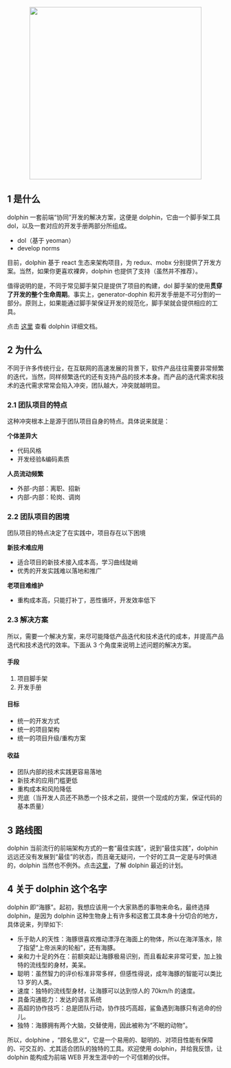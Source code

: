 
<p align="center"><a href="http://47.93.14.9:8083/" target="_blank"><img width="400" src="http://o6ul1xz4z.bkt.clouddn.com/2017-12-19-75FF91B3-290A-4204-8195-D8BEED6EE143.png"></a></p>

## 1 是什么

dolphin 一套前端“协同”开发的解决方案，这便是 dolphin，它由一个脚手架工具 dol，以及一套对应的开发手册两部分所组成。

- dol（基于 yeoman）
- develop norms

目前，dolphin 基于 react 生态来架构项目，为 redux、mobx 分别提供了开发方案。当然，如果你更喜欢裸奔，dolphin 也提供了支持（虽然并不推荐）。

值得说明的是，不同于常见脚手架只是提供了项目的构建，dol 脚手架的使用**贯穿了开发的整个生命周期**。事实上，generator-dophin 和开发手册是不可分割的一部分。原则上，如果能通过脚手架保证开发的规范化，脚手架就会提供相应的工具。



点击 [这里](http://47.93.14.9:8083) 查看 dolphin 详细文档。



## 2 为什么

不同于许多传统行业，在互联网的高速发展的背景下，软件产品往往需要非常频繁的迭代，当然，同样频繁迭代的还有支持产品的技术本身。而产品的迭代需求和技术的迭代需求常常会陷入冲突，团队越大，冲突就越明显。

### 2.1 团队项目的特点

这种冲突根本上是源于团队项目自身的特点。具体说来就是：

**个体差异大**

- 代码风格
- 开发经验&编码素质

**人员流动频繁**

- 外部-内部：离职、招新 
- 内部-内部：轮岗、调岗

### 2.2 团队项目的困境

团队项目的特点决定了在实践中，项目存在以下困境

**新技术难应用**

- 适合项目的新技术接入成本高，学习曲线陡峭
- 优秀的开发实践难以落地和推广

**老项目难维护**

- 重构成本高，只能打补丁，恶性循环，开发效率低下

### 2.3 解决方案

所以，需要一个解决方案，来尽可能降低产品迭代和技术迭代的成本，并提高产品迭代和技术迭代的效率。下面从 3 个角度来说明上述问题的解决方案。

#### 手段

1. 项目脚手架
2. 开发手册

#### 目标

- 统一的开发方式
- 统一的项目架构
- 统一的项目升级/重构方案

#### 收益

- 团队内部的技术实践更容易落地
- 新技术的应用门槛更低
- 重构成本和风险降低
- 兜底（当开发人员还不熟悉一个技术之前，提供一个现成的方案，保证代码的基本质量）



## 3 路线图

dolphin 当前流行的前端架构方式的一套“最佳实践”，说到“最佳实践”，dolphin 远远还没有发展到“最佳”的状态，而且毫无疑问，一个好的工具一定是与时俱进的，dolphin 当然也不例外。点击[这里](https://my.mindnode.com/s9TpvrMnqYqDMhrcqAd6gEWVXmfTrjZYy1FjzYjv)，了解 dolphin 最近的计划。



## 4 关于 dolphin 这个名字

dolphin 即“海豚”。起初，我想应该用一个大家熟悉的事物来命名，最终选择 dolphin，是因为 dolphin 这种生物身上有许多和这套工具本身十分切合的地方，具体说来，列举如下:

- 乐于助人的天性：海豚很喜欢推动漂浮在海面上的物体，所以在海洋落水，除了指望“上帝派来的轮船”，还有海豚。
- 亲和力十足的外在：前额突起让海豚极易识别，而且看起来非常可爱，加上独特的流线型的身材，美呆。
- 聪明：虽然智力的评价标准非常多样，但感性得说，成年海豚的智能可以类比 13 岁的人类。
- 速度：独特的流线型身材，让海豚可以达到惊人的 70km/h 的速度。
- 具备沟通能力：发达的语言系统
- 高超的协作技巧：总是团队行动，协作技巧高超，鲨鱼遇到海豚只有逃命的份儿。
- 独特：海豚拥有两个大脑，交替使用，因此被称为“不眠的动物”。

所以，dolphine ，“顾名思义”，它是一个易用的、聪明的、对项目性能有保障的、可交互的、尤其适合团队的独特的工具。欢迎使用 dolphin，并给我反馈，让 dolphin 能构成为前端 WEB 开发生涯中的一个可信赖的伙伴。

